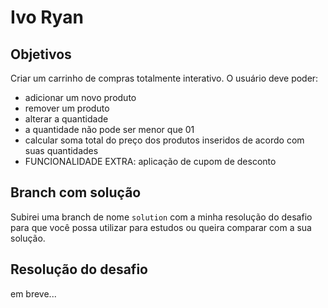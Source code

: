 # Ivo Ryan

## Objetivos

Criar um carrinho de compras totalmente interativo. O usuário deve poder:

- adicionar um novo produto
- remover um produto
- alterar a quantidade
- a quantidade não pode ser menor que 01
- calcular soma total do preço dos produtos inseridos de acordo com suas quantidades
- FUNCIONALIDADE EXTRA: aplicação de cupom de desconto

## Branch com solução

Subirei uma branch de nome `solution` com a minha resolução do desafio para que você possa utilizar para estudos ou queira comparar com a sua solução.

## Resolução do desafio

em breve...
